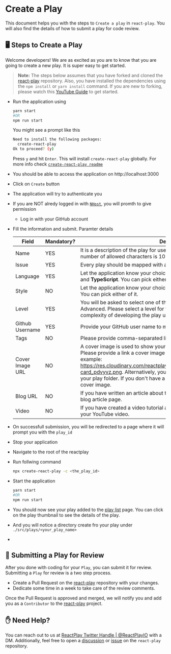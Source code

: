 # Create a Play
This document helps you with the steps to `Create a play` in `react-play`. You will also find the details of how to submit a play for code review.
## 🖥️ Steps to Create a Play
Welcome developers! We are as excited as you are to know that you are going to create a new play. It is super easy to get started.

> **Note:** The steps below assumes that you have forked and cloned the [react-play](https://github.com/reactplay/react-play) repository. Also, you have installed the dependencies using the `npm install` or `yarn install` command. If you are new to forking, please watch this [YouTube Guide](https://www.youtube.com/watch?v=h8suY-Osn8Q) to get started.

- Run the application using 
  ```bash
  yarn start
  #OR
  npm run start
  ```

  You might see a prompt like this 
  
  ```bash
  Need to install the following packages:
    create-react-play
  Ok to proceed? (y)
  ```
  Press `y` and hit `Enter`. This will install `create-react-play` globally. For more info check [`create-react-play readme`](https://github.com/reactplay/create-react-play/blob/main/README.md)

- You should be able to access the application on http://localhost:3000
- Click on `Create` button
- The application will try to authenticate you
- If you are NOT alredy logged in with [`NHost`](https://nhost.io), you will promth to give permission
  - Log in with your GitHub account
- Fill the information and submit.
  Paramter details
  
  | Field           | Mandatory? | Description                                                                                                                                                                                                                                                                                                                                                                                                              |
  | --------------- | ---------- | ------------------------------------------------------------------------------------------------------------------------------------------------------------------------------------------------------------------------------------------------------------------------------------------------------------------------------------------------------------------------------------------------------------------------ |
  | Name            | YES        | It is a description of the play for users to understand it better. The maximum number of allowed characters is 1024.                                                                                                                                                                                                                                                                                                     |
  | Issue           | YES        | Every play should be mapped with an issue. Select it here.                                                                                                                                                                                                                                                                                                                                                               |
  | Language        | YES        | Let the application know your choice of script. It supports both <b>JavaScript</b> and <b>TypeScript</b>. You can pick either of it.                                                                                                                                                                                                                                                                                     |
  | Style           | NO         | Let the application know your choice of style. It supports both <b>css</b> and <b>scss</b>. You can pick either of it.                                                                                                                                                                                                                                                                                                   |
  | Level           | YES        | You will be asked to select one of the three levels, Beginner, Intermediate, or Advanced. Please select a level for the play. A level indicates the possible complexity of developing the play using React.                                                                                                                                                                                                              |
  | Github Username | YES        | Provide your GitHub user name to mark you as the creator of the play.                                                                                                                                                                                                                                                                                                                                                    |
  | Tags            | NO         | Please provide comma-separated list of tags. Example: JSX, Hooks                                                                                                                                                                                                                                                                                                                                                         |
  | Cover Image URL | NO         | A cover image is used to show your play with a thumbnail in the play list page. Please provide a link a cover image that is publicly accessible using a URL, example:  https://res.cloudinary.com/reactplay/image/upload/v1649060528/demos/id-card_pdvyvz.png. Alternatively, you can have a cover.png file in the root of your play folder.  If you don't have a cover image, the app will use the default cover image. |
  | Blog URL        | NO         | If you have written an article about this play, please provide the link to your blog article page.                                                                                                                                                                                                                                                                                                                       |
  | Video           | NO         | If you have created a video tutorial about this play, please provide the link to your YouTube video.                                                                                                                                                                                                                                                                                                                     |

- On successfull submission, you will be redirected to a page where it will prompt you with the `play_id`
- Stop your application
- Navigate to the root of the reactplay 
- Run follwing command
  ```bash
  npx create-react-play -c <the_play_id>
  ```
- Start the application
  ```bash
  yarn start
  #OR
  npm run start
  ```
-  You should now see your play added to the [play list](http://localhost:3000/plays) page. You can click on the play thumbnail to see the details of the play.
-  And you will notice a directory create fro your play under `./src/plays/<your_play_name>`
- 
## 👀 Submitting a Play for Review
After you done with coding for your `Play`, you can submit it for review. Submitting a `Play` for review is a two step process.

- Create a Pull Request on the [react-play](https://github.com/reactplay/react-play) repository with your changes. 
- Dedicate some time in a week to take care of the review comments.

Once the Pull Request is approved and merged, we will notify you and add you as a `Contributor` to the [react-play](https://github.com/reactplay/react-play) project.

## ✋ Need Help?

You can reach out to us at [ReactPlay Twitter Handle | @ReactPlayIO](https://twitter.com/ReactPlayIO) with a DM. Additionally, feel free to open a [discussion](https://github.com/reactplay/react-play/discussions) or [issue](https://github.com/reactplay/react-play/issues) on the `react-play` repository.





